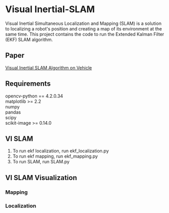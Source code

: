 # Visual Inertial-SLAM

Visual Inertial Simultaneous Localization and Mapping (SLAM) is a solution to localizing a robot's position and creating a map of its environment at the same time. This project contains the code to run the Extended Kalman Filter (EKF) SLAM algorithm.

## Paper
[Visual Inertial SLAM Algorithm on Vehicle](https://github.com/stevengnow/Extended-Kalman-Filter-SLAM/blob/main/ECE276A_Project_3.pdf)

## Requirements
opencv-python == 4.2.0.34<br/>
matplotlib >= 2.2<br/>
numpy<br/>
pandas<br/>
scipy<br/>
scikit-image >= 0.14.0<br/>

## VI SLAM
1) To run ekf localization, run ekf_localization.py <br/>
2) To run ekf mapping, run ekf_mapping.py <br/>
3) To run SLAM, run SLAM.py <br/>

## VI SLAM Visualization
### Mapping

### Localization
